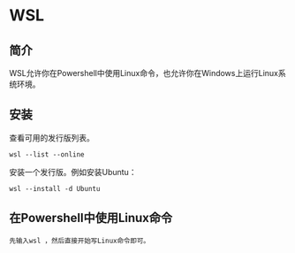 # WSL

## 简介
WSL允许你在Powershell中使用Linux命令，也允许你在Windows上运行Linux系统环境。

## 安装
查看可用的发行版列表。 
```
wsl --list --online
```

安装一个发行版。例如安装Ubuntu：
```
wsl --install -d Ubuntu
```
## 在Powershell中使用Linux命令
	先输入wsl ，然后直接开始写Linux命令即可。 
	
